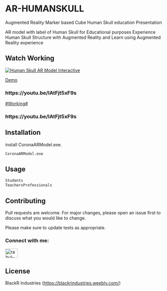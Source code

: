 # AR-HUMANSKULL
Augmented Reality Marker based Cube Human Skull education Presentation

AR model with label of Human Skull for Educational purposes
Experience Human Skull Structure with Augmented Reality and Learn using Augmented Reality experience

## Watch Working
 [![Human Skull AR Model Interactive ](http://img.youtube.com/vi/lAtFjt5xF9s/hqdefault.jpg)](https://www.youtube.com/watch?v=lAtFjt5xF9s)

<a href="https://youtu.be/lAtFjt5xF9s">Demo</a>
<h3>https://youtu.be/lAtFjt5xF9s</h3>
<a href ="https://youtu.be/lAtFjt5xF9s">#Working# </a>
<h3>https://youtu.be/lAtFjt5xF9s</h3>

## Installation

install CoronaARModel.exe.

```bash
CoronaARModel.exe
```

## Usage

```python
Students
TeachersProfessionals
```

## Contributing
Pull requests are welcome. For major changes, please open an issue first to discuss what you would like to change.

Please make sure to update tests as appropriate.

<h3 align="left">Connect with me:</h3>
<p align="left">
<a href="https://linkedin.com/in/rahul-sainy" target="blank"><img align="center" src="https://raw.githubusercontent.com/rahuldkjain/github-profile-readme-generator/master/src/images/icons/Social/linked-in-alt.svg" alt="rahul-sainy" height="30" width="40" /></a>
</p>

## License
BlackR Industries (https://blackrindustries.weebly.com/)
